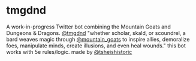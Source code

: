 # tmgdnd

A work-in-progress Twitter bot combining the Mountain Goats and Dungeons & Dragons. 
[@tmgdnd](http://www.twitter.com/tmgdnd)
"whether scholar, skald, or scoundrel, a bard weaves magic through [@mountain_goats](http://www.twitter.com/mountain_goats) to inspire allies, demoralize foes, manipulate minds, create illusions, and even heal wounds." this bot works with 5e rules/logic. made by [@tsheishistoric](http://www.twitter.com/sheishistoric)
